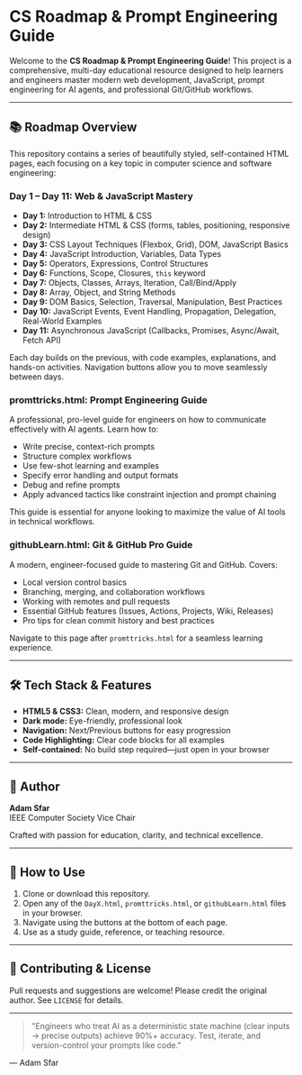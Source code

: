 # CS Roadmap & Prompt Engineering Guide

Welcome to the **CS Roadmap & Prompt Engineering Guide**! This project is a comprehensive, multi-day educational resource designed to help learners and engineers master modern web development, JavaScript, prompt engineering for AI agents, and professional Git/GitHub workflows.

---

## 📚 Roadmap Overview
This repository contains a series of beautifully styled, self-contained HTML pages, each focusing on a key topic in computer science and software engineering:

### **Day 1 – Day 11: Web & JavaScript Mastery**
- **Day 1:** Introduction to HTML & CSS
- **Day 2:** Intermediate HTML & CSS (forms, tables, positioning, responsive design)
- **Day 3:** CSS Layout Techniques (Flexbox, Grid), DOM, JavaScript Basics
- **Day 4:** JavaScript Introduction, Variables, Data Types
- **Day 5:** Operators, Expressions, Control Structures
- **Day 6:** Functions, Scope, Closures, `this` keyword
- **Day 7:** Objects, Classes, Arrays, Iteration, Call/Bind/Apply
- **Day 8:** Array, Object, and String Methods
- **Day 9:** DOM Basics, Selection, Traversal, Manipulation, Best Practices
- **Day 10:** JavaScript Events, Event Handling, Propagation, Delegation, Real-World Examples
- **Day 11:** Asynchronous JavaScript (Callbacks, Promises, Async/Await, Fetch API)

Each day builds on the previous, with code examples, explanations, and hands-on activities. Navigation buttons allow you to move seamlessly between days.

### **promttricks.html: Prompt Engineering Guide**
A professional, pro-level guide for engineers on how to communicate effectively with AI agents. Learn how to:
- Write precise, context-rich prompts
- Structure complex workflows
- Use few-shot learning and examples
- Specify error handling and output formats
- Debug and refine prompts
- Apply advanced tactics like constraint injection and prompt chaining

This guide is essential for anyone looking to maximize the value of AI tools in technical workflows.

### **githubLearn.html: Git & GitHub Pro Guide**
A modern, engineer-focused guide to mastering Git and GitHub. Covers:
- Local version control basics
- Branching, merging, and collaboration workflows
- Working with remotes and pull requests
- Essential GitHub features (Issues, Actions, Projects, Wiki, Releases)
- Pro tips for clean commit history and best practices

Navigate to this page after `promttricks.html` for a seamless learning experience.

---

## 🛠️ Tech Stack & Features
- **HTML5 & CSS3:** Clean, modern, and responsive design
- **Dark mode:** Eye-friendly, professional look
- **Navigation:** Next/Previous buttons for easy progression
- **Code Highlighting:** Clear code blocks for all examples
- **Self-contained:** No build step required—just open in your browser

---

## 👤 Author
**Adam Sfar**  
IEEE Computer Society Vice Chair

Crafted with passion for education, clarity, and technical excellence.

---

## 🚀 How to Use
1. Clone or download this repository.
2. Open any of the `DayX.html`, `promttricks.html`, or `githubLearn.html` files in your browser.
3. Navigate using the buttons at the bottom of each page.
4. Use as a study guide, reference, or teaching resource.

---

## 📢 Contributing & License
Pull requests and suggestions are welcome! Please credit the original author. See `LICENSE` for details.

---

> "Engineers who treat AI as a deterministic state machine (clear inputs → precise outputs) achieve 90%+ accuracy. Test, iterate, and version-control your prompts like code."

— Adam Sfar 